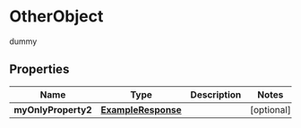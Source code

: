 

# OtherObject

dummy

## Properties

Name | Type | Description | Notes
------------ | ------------- | ------------- | -------------
**myOnlyProperty2** | [**ExampleResponse**](ExampleResponse.md) |  |  [optional]




